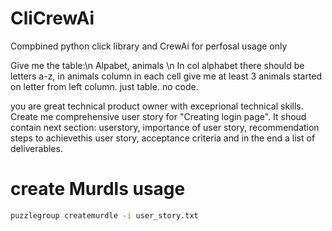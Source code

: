 # CliCrewAi
Compbined python click library and CrewAi for perfosal usage only

 Give me the table:\n Alpabet, animals \n In col alphabet there should be letters a-z, in animals column in each cell give me at least 3 animals started on letter from left column. just table. no code.


you are great technical product owner with exceprional technical skills. Create me comprehensive user story for "Creating login page". It shoud contain next section: userstory, importance of user story, recommendation steps to achievethis user story, acceptance criteria and in the end a list of deliverables.


# create Murdls usage

```bash
puzzlegroup createmurdle -i user_story.txt
```